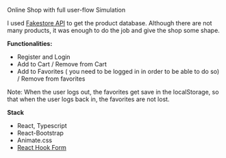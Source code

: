 Online Shop with full user-flow Simulation

I used [Fakestore API](https://fakestoreapi.com/) to get the product database. Although there are not many products, it was enough to do the job and give the shop some shape.

**Functionalities:**

* Register and Login
* Add to Cart / Remove from Cart
* Add to Favorites ( you need to be logged in in order to be able to do so) / Remove from favorites

Note: When the user logs out, the favorites get save in the localStorage, so that when the user logs back in, the favorites are not lost. 

**Stack**

- React, Typescript
- React-Bootstrap
- Animate.css
- [React Hook Form](https://react-hook-form.com/)

